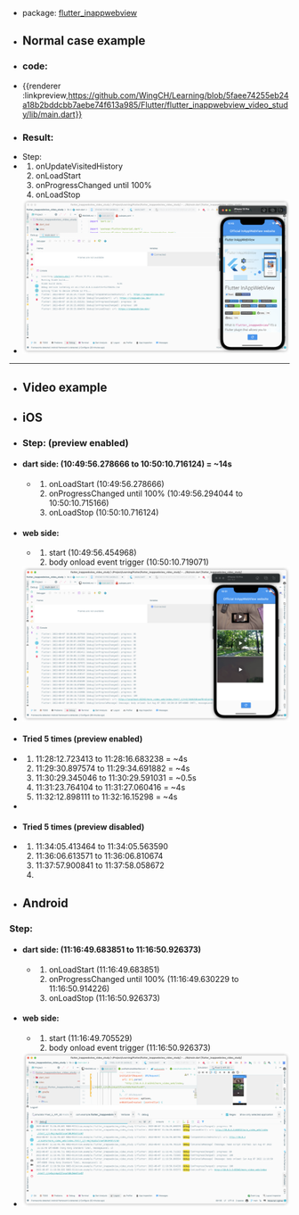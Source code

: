 - package: [flutter_inappwebview](https://pub.dev/packages/flutter_inappwebview)
- ## Normal case example
- ### code:
- {{renderer :linkpreview,https://github.com/WingCH/Learning/blob/5faee74255eb24a18b2bddcbb7aebe74f613a985/Flutter/flutter_inappwebview_video_study/lib/main.dart}}
- ### Result:
- Step:
- 1. onUpdateVisitedHistory
  2. onLoadStart
  3. onProgressChanged until 100%
  4. onLoadStop
- ![image.png](../assets/image_1659840345765_0.png)
- ---
- ## Video example
- ## iOS
- ### Step: (preview enabled)
- #### dart side: (10:49:56.278666 to 10:50:10.716124) = ~14s
	- 1. onLoadStart (10:49:56.278666)
	  2. onProgressChanged until 100% (10:49:56.294044 to 10:50:10.715166)
	  3. onLoadStop (10:50:10.716124)
- #### web side:
	- 1. start (10:49:56.454968)
	  2. body onload event trigger (10:50:10.719071)
- ![image.png](../assets/image_1659840706806_0.png)
- #### Tried 5 times (preview enabled)
- 1. 11:28:12.723413 to 11:28:16.683238 = ~4s
  2. 11:29:30.897574 to 11:29:34.691882 = ~4s
  3. 11:30:29.345046 to 11:30:29.591031 = ~0.5s
  4. 11:31:23.764104 to 11:31:27.060416 = ~4s
  5. 11:32:12.898111 to 11:32:16.15298 = ~4s
-
- #### Tried 5 times (preview disabled)
- 1. 11:34:05.413464 to 11:34:05.563590
  2. 11:36:06.613571 to 11:36:06.810674
  3. 11:37:57.900841 to 11:37:58.058672 
  4.
- ## Android
### Step:
- #### dart side: (11:16:49.683851 to 11:16:50.926373)
	- 1. onLoadStart (11:16:49.683851)
	  2. onProgressChanged until 100% (11:16:49.630229 to 11:16:50.914226)
	  3. onLoadStop (11:16:50.926373)
- #### web side:
	- 1. start (11:16:49.705529)
	  2. body onload event trigger (11:16:50.926373)
- ![image.png](../assets/image_1659842262171_0.png)